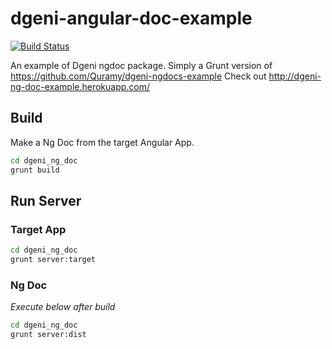 # dgeni-angular-doc-example
[![Build Status](https://travis-ci.org/Narr-/dgeni-angular-doc-example.svg?branch=master)](https://travis-ci.org/Narr-/dgeni-angular-doc-example)

An example of Dgeni ngdoc package.
Simply a Grunt version of <https://github.com/Quramy/dgeni-ngdocs-example>
Check out <http://dgeni-ng-doc-example.herokuapp.com/>

## Build
Make a Ng Doc from the target Angular App.
```sh
cd dgeni_ng_doc
grunt build
```

## Run Server
### Target App
```sh
cd dgeni_ng_doc
grunt server:target
```

### Ng Doc
*Execute below after build*
```sh
cd dgeni_ng_doc
grunt server:dist
```
